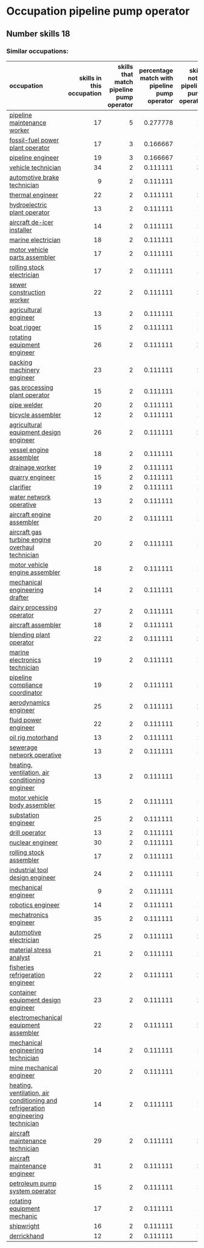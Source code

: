 # Occupation pipeline pump operator
## Number skills 18
### Similar occupations:
| occupation                                                                                                                                                            |   skills in this occupation |   skills that match pipeline pump operator |   percentage match with pipeline pump operator |   skills not in pipeline pump operator |
|:----------------------------------------------------------------------------------------------------------------------------------------------------------------------|----------------------------:|-------------------------------------------:|-----------------------------------------------:|---------------------------------------:|
| [pipeline maintenance worker](pipeline_maintenance_worker.md)                                                                                                         |                          17 |                                          5 |                                       0.277778 |                                     12 |
| [fossil-fuel power plant operator](fossil-fuel_power_plant_operator.md)                                                                                               |                          17 |                                          3 |                                       0.166667 |                                     14 |
| [pipeline engineer](pipeline_engineer.md)                                                                                                                             |                          19 |                                          3 |                                       0.166667 |                                     16 |
| [vehicle technician](vehicle_technician.md)                                                                                                                           |                          34 |                                          2 |                                       0.111111 |                                     32 |
| [automotive brake technician](automotive_brake_technician.md)                                                                                                         |                           9 |                                          2 |                                       0.111111 |                                      7 |
| [thermal engineer](thermal_engineer.md)                                                                                                                               |                          22 |                                          2 |                                       0.111111 |                                     20 |
| [hydroelectric plant operator](hydroelectric_plant_operator.md)                                                                                                       |                          13 |                                          2 |                                       0.111111 |                                     11 |
| [aircraft de-icer installer](aircraft_de-icer_installer.md)                                                                                                           |                          14 |                                          2 |                                       0.111111 |                                     12 |
| [marine electrician](marine_electrician.md)                                                                                                                           |                          18 |                                          2 |                                       0.111111 |                                     16 |
| [motor vehicle parts assembler](motor_vehicle_parts_assembler.md)                                                                                                     |                          17 |                                          2 |                                       0.111111 |                                     15 |
| [rolling stock electrician](rolling_stock_electrician.md)                                                                                                             |                          17 |                                          2 |                                       0.111111 |                                     15 |
| [sewer construction worker](sewer_construction_worker.md)                                                                                                             |                          22 |                                          2 |                                       0.111111 |                                     20 |
| [agricultural engineer](agricultural_engineer.md)                                                                                                                     |                          13 |                                          2 |                                       0.111111 |                                     11 |
| [boat rigger](boat_rigger.md)                                                                                                                                         |                          15 |                                          2 |                                       0.111111 |                                     13 |
| [rotating equipment engineer](rotating_equipment_engineer.md)                                                                                                         |                          26 |                                          2 |                                       0.111111 |                                     24 |
| [packing machinery engineer](packing_machinery_engineer.md)                                                                                                           |                          23 |                                          2 |                                       0.111111 |                                     21 |
| [gas processing plant operator](gas_processing_plant_operator.md)                                                                                                     |                          15 |                                          2 |                                       0.111111 |                                     13 |
| [pipe welder](pipe_welder.md)                                                                                                                                         |                          20 |                                          2 |                                       0.111111 |                                     18 |
| [bicycle assembler](bicycle_assembler.md)                                                                                                                             |                          12 |                                          2 |                                       0.111111 |                                     10 |
| [agricultural equipment design engineer](agricultural_equipment_design_engineer.md)                                                                                   |                          26 |                                          2 |                                       0.111111 |                                     24 |
| [vessel engine assembler](vessel_engine_assembler.md)                                                                                                                 |                          18 |                                          2 |                                       0.111111 |                                     16 |
| [drainage worker](drainage_worker.md)                                                                                                                                 |                          19 |                                          2 |                                       0.111111 |                                     17 |
| [quarry engineer](quarry_engineer.md)                                                                                                                                 |                          15 |                                          2 |                                       0.111111 |                                     13 |
| [clarifier](clarifier.md)                                                                                                                                             |                          19 |                                          2 |                                       0.111111 |                                     17 |
| [water network operative](water_network_operative.md)                                                                                                                 |                          13 |                                          2 |                                       0.111111 |                                     11 |
| [aircraft engine assembler](aircraft_engine_assembler.md)                                                                                                             |                          20 |                                          2 |                                       0.111111 |                                     18 |
| [aircraft gas turbine engine overhaul technician](aircraft_gas_turbine_engine_overhaul_technician.md)                                                                 |                          20 |                                          2 |                                       0.111111 |                                     18 |
| [motor vehicle engine assembler](motor_vehicle_engine_assembler.md)                                                                                                   |                          18 |                                          2 |                                       0.111111 |                                     16 |
| [mechanical engineering drafter](mechanical_engineering_drafter.md)                                                                                                   |                          14 |                                          2 |                                       0.111111 |                                     12 |
| [dairy processing operator](dairy_processing_operator.md)                                                                                                             |                          27 |                                          2 |                                       0.111111 |                                     25 |
| [aircraft assembler](aircraft_assembler.md)                                                                                                                           |                          18 |                                          2 |                                       0.111111 |                                     16 |
| [blending plant operator](blending_plant_operator.md)                                                                                                                 |                          22 |                                          2 |                                       0.111111 |                                     20 |
| [marine electronics technician](marine_electronics_technician.md)                                                                                                     |                          19 |                                          2 |                                       0.111111 |                                     17 |
| [pipeline compliance coordinator](pipeline_compliance_coordinator.md)                                                                                                 |                          19 |                                          2 |                                       0.111111 |                                     17 |
| [aerodynamics engineer](aerodynamics_engineer.md)                                                                                                                     |                          25 |                                          2 |                                       0.111111 |                                     23 |
| [fluid power engineer](fluid_power_engineer.md)                                                                                                                       |                          22 |                                          2 |                                       0.111111 |                                     20 |
| [oil rig motorhand](oil_rig_motorhand.md)                                                                                                                             |                          13 |                                          2 |                                       0.111111 |                                     11 |
| [sewerage network operative](sewerage_network_operative.md)                                                                                                           |                          13 |                                          2 |                                       0.111111 |                                     11 |
| [heating, ventilation, air conditioning engineer](heating,_ventilation,_air_conditioning_engineer.md)                                                                 |                          13 |                                          2 |                                       0.111111 |                                     11 |
| [motor vehicle body assembler](motor_vehicle_body_assembler.md)                                                                                                       |                          15 |                                          2 |                                       0.111111 |                                     13 |
| [substation engineer](substation_engineer.md)                                                                                                                         |                          25 |                                          2 |                                       0.111111 |                                     23 |
| [drill operator](drill_operator.md)                                                                                                                                   |                          13 |                                          2 |                                       0.111111 |                                     11 |
| [nuclear engineer](nuclear_engineer.md)                                                                                                                               |                          30 |                                          2 |                                       0.111111 |                                     28 |
| [rolling stock assembler](rolling_stock_assembler.md)                                                                                                                 |                          17 |                                          2 |                                       0.111111 |                                     15 |
| [industrial tool design engineer](industrial_tool_design_engineer.md)                                                                                                 |                          24 |                                          2 |                                       0.111111 |                                     22 |
| [mechanical engineer](mechanical_engineer.md)                                                                                                                         |                           9 |                                          2 |                                       0.111111 |                                      7 |
| [robotics engineer](robotics_engineer.md)                                                                                                                             |                          14 |                                          2 |                                       0.111111 |                                     12 |
| [mechatronics engineer](mechatronics_engineer.md)                                                                                                                     |                          35 |                                          2 |                                       0.111111 |                                     33 |
| [automotive electrician](automotive_electrician.md)                                                                                                                   |                          25 |                                          2 |                                       0.111111 |                                     23 |
| [material stress analyst](material_stress_analyst.md)                                                                                                                 |                          21 |                                          2 |                                       0.111111 |                                     19 |
| [fisheries refrigeration engineer](fisheries_refrigeration_engineer.md)                                                                                               |                          22 |                                          2 |                                       0.111111 |                                     20 |
| [container equipment design engineer](container_equipment_design_engineer.md)                                                                                         |                          23 |                                          2 |                                       0.111111 |                                     21 |
| [electromechanical equipment assembler](electromechanical_equipment_assembler.md)                                                                                     |                          22 |                                          2 |                                       0.111111 |                                     20 |
| [mechanical engineering technician](mechanical_engineering_technician.md)                                                                                             |                          14 |                                          2 |                                       0.111111 |                                     12 |
| [mine mechanical engineer](mine_mechanical_engineer.md)                                                                                                               |                          20 |                                          2 |                                       0.111111 |                                     18 |
| [heating, ventilation, air conditioning and refrigeration engineering technician](heating,_ventilation,_air_conditioning_and_refrigeration_engineering_technician.md) |                          14 |                                          2 |                                       0.111111 |                                     12 |
| [aircraft maintenance technician](aircraft_maintenance_technician.md)                                                                                                 |                          29 |                                          2 |                                       0.111111 |                                     27 |
| [aircraft maintenance engineer](aircraft_maintenance_engineer.md)                                                                                                     |                          31 |                                          2 |                                       0.111111 |                                     29 |
| [petroleum pump system operator](petroleum_pump_system_operator.md)                                                                                                   |                          15 |                                          2 |                                       0.111111 |                                     13 |
| [rotating equipment mechanic](rotating_equipment_mechanic.md)                                                                                                         |                          17 |                                          2 |                                       0.111111 |                                     15 |
| [shipwright](shipwright.md)                                                                                                                                           |                          16 |                                          2 |                                       0.111111 |                                     14 |
| [derrickhand](derrickhand.md)                                                                                                                                         |                          12 |                                          2 |                                       0.111111 |                                     10 |
